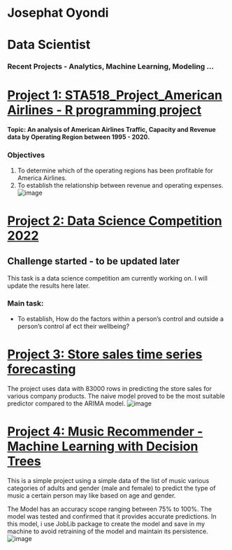 # Josephat Oyondi 
# Data Scientist
### Recent Projects - Analytics, Machine Learning, Modeling ...


# [Project 1: STA518_Project_American Airlines - R programming project](https://github.com/ItsOyondi/American-Airlines-financial-performance)

**Topic: An analysis of American Airlines Traffic, Capacity and Revenue data by Operating Region between 1995 - 2020.**
### Objectives

1. To determine which of the operating regions has been profitable for America Airlines.
2. To establish the relationship between  revenue and operating expenses.
![image](https://user-images.githubusercontent.com/97532392/166568809-01e503a0-acb0-4678-81b8-9d37faccb00f.png)

# [Project 2: Data Science Competition 2022](https://github.com/ItsOyondi/DSS-challenge---health-data)
##  Challenge started - to be updated later

This task is a data science competition am currently working on. I will update the results here later. 
### Main task: 
   * To establish, How do the factors within a person’s control and outside a person’s control af ect their wellbeing?

# [Project 3: Store sales time series forecasting](https://github.com/ItsOyondi/Time-series-ARIMA-model)
The project uses data with 83000 rows in predicting the store sales for various company products. The naive model proved to be the most suitable predictor compared to the ARIMA model. 
![image](https://user-images.githubusercontent.com/97532392/172060251-d5409308-9f24-475e-be81-82f737a41559.png)

   
# [Project 4: Music Recommender - Machine Learning with Decision Trees](https://github.com/ItsOyondi/Music-Recommender---Machine-Learning-1)
This is a simple project using a simple data of the list of music various categories of adults and gender (male and female) to predict the type of music a certain person may like based on age and gender.

The Model has an accuracy scope ranging between 75% to 100%. The model was tested and confirmed that it provides accurate predictions. In this model, i use JobLib package to create the model and save in my machine to avoid retraining of the model and maintain its persistence.
![image](https://user-images.githubusercontent.com/97532392/173852369-8a7119a8-adcd-431c-b882-9ff6fd035793.png)

